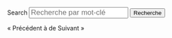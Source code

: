 <div class="navbar-search navbar navbar-light bg-faded">
    <div class="container search d-flex justify-content-center p-3">
        <form class="form w-75" action="/docs/fr/search/" method="get">
            <div class="input-group mt-2  ">
                <input type="hidden" name="offset" id="offset" value="0">
                <label for="srch-term" class="sr-only visually-hidden">Search</label>
                <input type="text" class="search_bar form-control" placeholder="Recherche par mot-clé" name="query" id="srch-term"  style="font-size: 17px;">
                <span class="input-group-append">
                    <button class="btn btn-primary search-button" type="submit">
                        <span class="submit-search-text">Recherche</span>
                        <span class="fas fa-search" aria-hidden="true"></span>
                    </button>
                </span>
            </div>
        </form>
    </div>
</div>

<div id="paging-controls" class="d-none">
    <span id="prev"><a>« Précédent</a></span>
    <span><span id="resultsStart"></span> à <span id="resultsEnd"></span> de <span id="resultsTotal"></span></span>
    <span id="next"><a>Suivant »</a></span>
</div>

<div id="results"></div>

